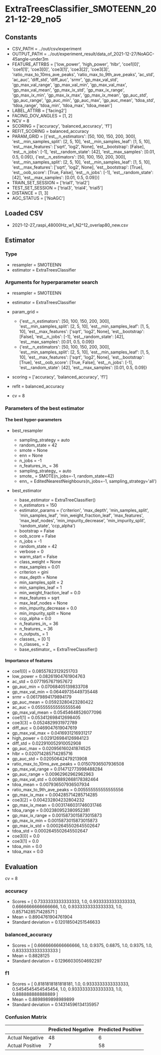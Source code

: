 # ExtraTreesClassifier_SMOTEENN_2021-12-29_no5
## Constants
- CSV_PATH = ../out/csv/experiment
- OUTPUT_PATH = ../out/experiment_result/data_of_2021-12-27/NoAGC-45angle-under3m
- FEATURE_ATTRBS = ['low_power', 'high_power', 'hlbr', 'coe1[0]', 'coe1[1]', 'coe3[0]', 'coe3[1]', 'coe3[2]', 'coe3[3]', 'ratio_max_to_10ms_ave_peaks', 'ratio_max_to_9th_ave_peaks', 'ac_std', 'ac_auc', 'diff_std', 'diff_auc', 'srmr', 'gp_max_val_std', 'gp_max_val_range', 'gp_max_val_min', 'gp_max_val_max', 'gp_max_val_mean', 'gp_max_ix_std', 'gp_max_ix_range', 'gp_max_ix_min', 'gp_max_ix_max', 'gp_max_ix_mean', 'gp_auc_std', 'gp_auc_range', 'gp_auc_min', 'gp_auc_max', 'gp_auc_mean', 'tdoa_std', 'tdoa_range', 'tdoa_min', 'tdoa_max', 'tdoa_mean']
- LABEL_ATTRB = ['facing2']
- FACING_DOV_ANGLES = [1, 2]
- NCV = 8
- SCORING = ['accuracy', 'balanced_accuracy', 'f1']
- REFIT_SCORING = balanced_accuracy
- PARAM_GRID = [{'est__n_estimators': [50, 100, 150, 200, 300], 'est__min_samples_split': [2, 5, 10], 'est__min_samples_leaf': [1, 5, 10], 'est__max_features': ['sqrt', 'log2', None], 'est__bootstrap': [False], 'est__n_jobs': [-1], 'est__random_state': [42], 'est__max_samples': [0.01, 0.5, 0.09]}, {'est__n_estimators': [50, 100, 150, 200, 300], 'est__min_samples_split': [2, 5, 10], 'est__min_samples_leaf': [1, 5, 10], 'est__max_features': ['sqrt', 'log2', None], 'est__bootstrap': [True], 'est__oob_score': [True, False], 'est__n_jobs': [-1], 'est__random_state': [42], 'est__max_samples': [0.01, 0.5, 0.09]}]
- TRAIN_SET_SESSION = ['trial1', 'trial2']
- TEST_SET_SESSION = ['trial3', 'trial4', 'trial5']
- DISTANCE = [1, 3]
- AGC_STATUS = ['NoAGC']

## Loaded CSV
- 2021-12-27_raspi_48000Hz_w1_N2^12_overlap80_new.csv

## Estimator
### Type
- resampler = SMOTEENN
- estimator = ExtraTreesClassifier

### Arguments for hyperparameter search
- resampler = SMOTEENN
- estimator = ExtraTreesClassifier
- param_grid = 
	- {'est__n_estimators': [50, 100, 150, 200, 300], 'est__min_samples_split': [2, 5, 10], 'est__min_samples_leaf': [1, 5, 10], 'est__max_features': ['sqrt', 'log2', None], 'est__bootstrap': [False], 'est__n_jobs': [-1], 'est__random_state': [42], 'est__max_samples': [0.01, 0.5, 0.09]}
	- {'est__n_estimators': [50, 100, 150, 200, 300], 'est__min_samples_split': [2, 5, 10], 'est__min_samples_leaf': [1, 5, 10], 'est__max_features': ['sqrt', 'log2', None], 'est__bootstrap': [True], 'est__oob_score': [True, False], 'est__n_jobs': [-1], 'est__random_state': [42], 'est__max_samples': [0.01, 0.5, 0.09]}

- scoring = ['accuracy', 'balanced_accuracy', 'f1']
- refit = balanced_accuracy
- cv = 8

### Parameters of the best estimator
#### The best hyper-parameters
- best_resampler
	- sampling_strategy = auto
	- random_state = 42
	- smote = None
	- enn = None
	- n_jobs = -1
	- n_features_in_ = 36
	- sampling_strategy_ = auto
	- smote_ = SMOTE(n_jobs=-1, random_state=42)
	- enn_ = EditedNearestNeighbours(n_jobs=-1, sampling_strategy='all')

- best_estimator
	- base_estimator = ExtraTreeClassifier()
	- n_estimators = 150
	- estimator_params = ('criterion', 'max_depth', 'min_samples_split', 'min_samples_leaf', 'min_weight_fraction_leaf', 'max_features', 'max_leaf_nodes', 'min_impurity_decrease', 'min_impurity_split', 'random_state', 'ccp_alpha')
	- bootstrap = False
	- oob_score = False
	- n_jobs = -1
	- random_state = 42
	- verbose = 0
	- warm_start = False
	- class_weight = None
	- max_samples = 0.01
	- criterion = gini
	- max_depth = None
	- min_samples_split = 2
	- min_samples_leaf = 1
	- min_weight_fraction_leaf = 0.0
	- max_features = sqrt
	- max_leaf_nodes = None
	- min_impurity_decrease = 0.0
	- min_impurity_split = None
	- ccp_alpha = 0.0
	- n_features_in_ = 36
	- n_features_ = 36
	- n_outputs_ = 1
	- classes_ = [0 1]
	- n_classes_ = 2
	- base_estimator_ = ExtraTreeClassifier()

#### Importance of features
- coe1[0] = 0.08557823129251703
- low_power = 0.08261904761904763
- ac_std = 0.0771957671957672
- gp_auc_min = 0.07068405139833708
- gp_max_val_min = 0.06449735449735448
- srmr = 0.06179894179894179
- gp_auc_mean = 0.05923280423280422
- ac_auc = 0.055555555555555546
- gp_max_val_mean = 0.05454648526077096
- coe1[1] = 0.053412698412698405
- coe3[3] = 0.0524829931972789
- diff_auc = 0.0469047619047619
- gp_max_val_max = 0.0416931216931217
- high_power = 0.029126984126984123
- diff_std = 0.022910052910052908
- gp_auc_max = 0.020956160241874525
- hlbr = 0.020714285714285716
- gp_auc_std = 0.02050642479213908
- ratio_max_to_10ms_ave_peaks = 0.01507936507936508
- gp_max_val_range = 0.014712773998488284
- gp_auc_range = 0.00962962962962963
- gp_max_val_std = 0.008892668178382464
- tdoa_mean = 0.007936507936507934
- ratio_max_to_9th_ave_peaks = 0.005555555555555556
- gp_max_ix_max = 0.004285714285714285
- coe3[2] = 0.004232804232804232
- gp_max_ix_mean = 0.0031746031746031746
- tdoa_range = 0.002380952380952381
- gp_max_ix_range = 0.0015873015873015873
- gp_max_ix_min = 0.0015873015873015873
- gp_max_ix_std = 0.0002645502645502647
- tdoa_std = 0.0002645502645502647
- coe3[0] = 0.0
- coe3[1] = 0.0
- tdoa_min = 0.0
- tdoa_max = 0.0

## Evaluation
cv = 8
### accuracy
- Scores = [ 0.7333333333333333, 1.0, 0.9333333333333333, 0.6666666666666666, 1.0, 0.9333333333333333, 1.0, 0.8571428571428571 ]
- Mean = 0.8904761904761904
- Standard deviation = 0.12018504251546633

### balanced_accuracy
- Scores = [ 0.6666666666666666, 1.0, 0.9375, 0.6875, 1.0, 0.9375, 1.0, 0.8333333333333333 ]
- Mean = 0.8828125
- Standard deviation = 0.12966030504692297

### f1
- Scores = [ 0.8181818181818181, 1.0, 0.9333333333333333, 0.5454545454545454, 1.0, 0.9333333333333333, 1.0, 0.888888888888889 ]
- Mean = 0.8898989898989899
- Standard deviation = 0.14314596134135957

### Confusion Matrix
|  | Predicted Negative | Predicted Positive |
| --- | --- | --- |
| Actual Negative | 48 | 6 |
| Actual Positive | 7 | 58 |

      